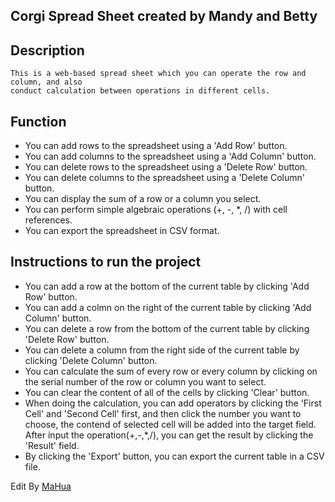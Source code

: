 
<h2>Corgi Spread Sheet created by Mandy and Betty</h2>
<h2>Description</h2>
<pre><code>This is a web-based spread sheet which you can operate the row and column, and also
conduct calculation between operations in different cells.</code></pre>
<h2>Function</h2>
<ul>
<li>You can add rows to the spreadsheet using a 'Add Row' button.</li>
<li>You can add columns to the spreadsheet using a 'Add Column' button.</li>
<li>You can delete rows to the spreadsheet using a 'Delete Row' button.</li>
<li>You can delete columns to the spreadsheet using a 'Delete Column' button.</li>
<li>You can display the sum of a row or a column you select.</li>
<li>You can perform simple algebraic operations (+, -, *, /) with cell references.</li>
<li>You can export the spreadsheet in CSV format.</li>
</ul>
<h2>Instructions to run the project</h2>
<ul>
<li>You can add a row at the bottom of the current table by clicking 'Add Row' button.</li>
<li>You can add a colmn on the right of the current table by clicking 'Add Column' button.</li>
<li>You can delete a row from the bottom of the current table by clicking 'Delete Row' button.</li>
<li>You can delete a column from the right side of the current table by clicking 'Delete Column' button.</li>
<li>You can calculate the sum of every row or every column by clicking on the serial number of the row or column you want to select.</li>
<li>You can clear the content of all of the cells by clicking 'Clear' button.</li>
<li>When doing the calculation, you can add operators by clicking the 'First Cell' and 'Second Cell' first, and then click the number you want to choose, the contend of selected cell will be added into the target field. After input the operation(+,-,*,/), you can get the result by clicking the 'Result' field.</li>
<li>By clicking the 'Export' button, you can export the current table in a CSV file.</li>
</ul>
<p>Edit By <a href="http://mahua.jser.me">MaHua</a></p>
</body></html>
